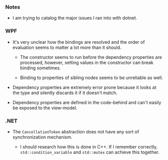 ### Notes

-	I am trying to catalog the major issues I ran into with dotnet.

### WPF

-	It's very unclear how the bindings are resolved and the order of evaluation seems to matter a lot more than it should.

	-	The constructor seems to run before the dependency properties are processed, however, setting values in the constructor can break binding sometimes.

	-	Binding to properties of sibling nodes seems to be unreliable as well.

-	Dependency properties are extremely error prone because it looks at the type and silently discards it if it doesn't match.

-	Dependency properties are defined in the code-behind and can't easily be exposed to the view-model.

### .NET

-	The `CancellationToken` abstraction does not have any sort of synchronization mechanism.

	-	I should research how this is done in C++.
		If I remember correctly, `std::condition_variable` and `std::mutex` can achieve this together.
